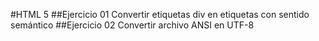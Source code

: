 #HTML 5
##Ejercicio 01
Convertir etiquetas div en etiquetas con sentido semántico
##Ejercicio 02
Convertir archivo ANSI en UTF-8
